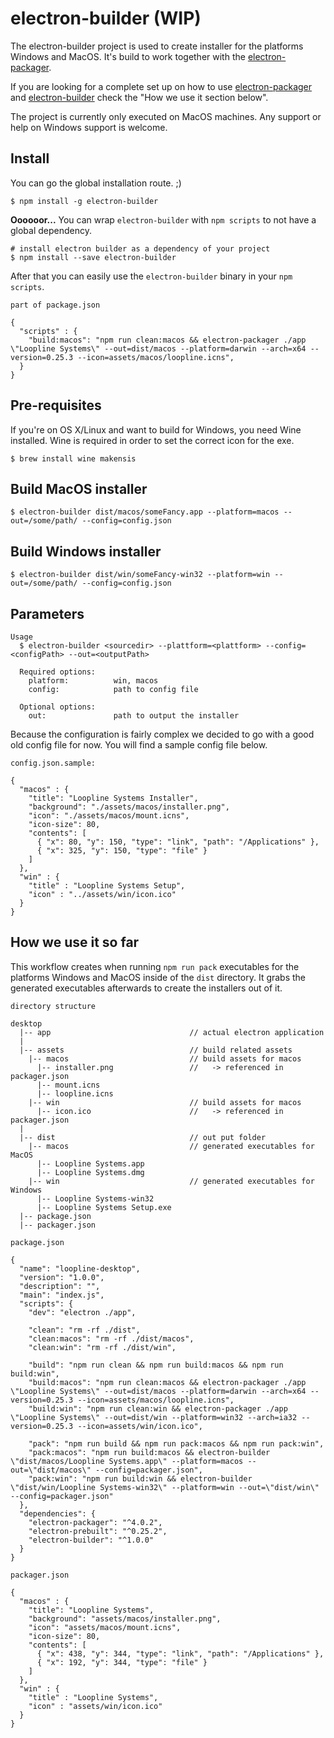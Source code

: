 # electron-builder (WIP)

The electron-builder project is used to create installer for the platforms Windows and MacOS.
It's build to work together with the [electron-packager](https://github.com/maxogden/electron-packager).

If you are looking for a complete set up on how to use [electron-packager](https://github.com/maxogden/electron-packager) and [electron-builder](https://github.com/loopline-systems/electron-builder) check the "How we use it section below".

The project is currently only executed on MacOS machines. Any support or help on Windows support is welcome.

## Install

You can go the global installation route. ;)

```
$ npm install -g electron-builder
```

**Oooooor...** You can wrap `electron-builder` with `npm scripts` to not have a global dependency.

```
# install electron builder as a dependency of your project
$ npm install --save electron-builder
```

After that you can easily use the `electron-builder` binary in your `npm scripts`.

```
part of package.json

{
  "scripts" : {
    "build:macos": "npm run clean:macos && electron-packager ./app \"Loopline Systems\" --out=dist/macos --platform=darwin --arch=x64 --version=0.25.3 --icon=assets/macos/loopline.icns",
  }
}

```

## Pre-requisites
If you're on OS X/Linux and want to build for Windows, you need Wine installed. Wine is required in order to set the correct icon for the exe.

```
$ brew install wine makensis
```

## Build MacOS installer

```
$ electron-builder dist/macos/someFancy.app --platform=macos --out=/some/path/ --config=config.json
```

## Build Windows installer

```
$ electron-builder dist/win/someFancy-win32 --platform=win --out=/some/path/ --config=config.json
```

## Parameters

```
Usage
  $ electron-builder <sourcedir> --plattform=<plattform> --config=<configPath> --out=<outputPath>

  Required options:
    platform:          win, macos
    config:            path to config file

  Optional options:
    out:               path to output the installer
```

Because the configuration is fairly complex we decided to go with a good old config file for now.
You will find a sample config file below.


```
config.json.sample:

{
  "macos" : {
    "title": "Loopline Systems Installer",
    "background": "./assets/macos/installer.png",
    "icon": "./assets/macos/mount.icns",
    "icon-size": 80,
    "contents": [
      { "x": 80, "y": 150, "type": "link", "path": "/Applications" },
      { "x": 325, "y": 150, "type": "file" }
    ]
  },
  "win" : {
    "title" : "Loopline Systems Setup",
    "icon" : "../assets/win/icon.ico"
  }
}
```

## How we use it so far

This workflow creates when running `npm run pack` executables for the platforms Windows and MacOS inside of the `dist` directory. It grabs the generated executables afterwards to create the installers out of it.


```
directory structure

desktop
  |-- app                               // actual electron application
  |
  |-- assets                            // build related assets
    |-- macos                           // build assets for macos
      |-- installer.png                 //   -> referenced in packager.json
      |-- mount.icns
      |-- loopline.icns
    |-- win                             // build assets for macos
      |-- icon.ico                      //   -> referenced in packager.json
  |
  |-- dist                              // out put folder
    |-- macos                           // generated executables for MacOS
      |-- Loopline Systems.app
      |-- Loopline Systems.dmg
    |-- win                             // generated executables for Windows
      |-- Loopline Systems-win32
      |-- Loopline Systems Setup.exe
  |-- package.json
  |-- packager.json
```


```
package.json

{
  "name": "loopline-desktop",
  "version": "1.0.0",
  "description": "",
  "main": "index.js",
  "scripts": {
    "dev": "electron ./app",

    "clean": "rm -rf ./dist",
    "clean:macos": "rm -rf ./dist/macos",
    "clean:win": "rm -rf ./dist/win",

    "build": "npm run clean && npm run build:macos && npm run build:win",
    "build:macos": "npm run clean:macos && electron-packager ./app \"Loopline Systems\" --out=dist/macos --platform=darwin --arch=x64 --version=0.25.3 --icon=assets/macos/loopline.icns",
    "build:win": "npm run clean:win && electron-packager ./app \"Loopline Systems\" --out=dist/win --platform=win32 --arch=ia32 --version=0.25.3 --icon=assets/win/icon.ico",

    "pack": "npm run build && npm run pack:macos && npm run pack:win",
    "pack:macos": "npm run build:macos && electron-builder \"dist/macos/Loopline Systems.app\" --platform=macos --out=\"dist/macos\" --config=packager.json",
    "pack:win": "npm run build:win && electron-builder \"dist/win/Loopline Systems-win32\" --platform=win --out=\"dist/win\" --config=packager.json"
  },
  "dependencies": {
    "electron-packager": "^4.0.2",
    "electron-prebuilt": "^0.25.2",
    "electron-builder": "^1.0.0"
  }
}

```

```
packager.json

{
  "macos" : {
    "title": "Loopline Systems",
    "background": "assets/macos/installer.png",
    "icon": "assets/macos/mount.icns",
    "icon-size": 80,
    "contents": [
      { "x": 438, "y": 344, "type": "link", "path": "/Applications" },
      { "x": 192, "y": 344, "type": "file" }
    ]
  },
  "win" : {
    "title" : "Loopline Systems",
    "icon" : "assets/win/icon.ico"
  }
}
```